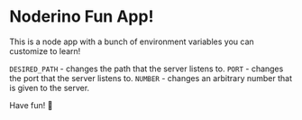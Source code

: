 # Noderino Fun App!

This is a node app with a bunch of environment variables you can customize to learn!

`DESIRED_PATH` - changes the path that the server listens to.
`PORT` - changes the port that the server listens to.
`NUMBER` - changes an arbitrary number that is given to the server.

Have fun! :rocket: